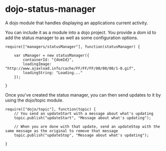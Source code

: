 dojo-status-manager
=================

A dojo module that handles displaying an applications current activity.

You can include it as a module into a dojo project. You provide a dom id to add the status manager to as well as some configuration options.

    require(["managers/statusManager"], function(statusManager) {
        
        var sManager = new statusManager({
            containerId: "{domId}",
            loadingImage: "http://www.ajaxload.info/cache/FF/FF/FF/00/00/00/1-0.gif",
            loadingString: "Loading..."
        });
        
    }


Once you've created the status manager, you can then send updates to it by using the dojo/topic module.

    require(["dojo/topic"], function(topic) {
        // You send an updateStart with a message about what's updating
        topic.publish("updateStart", "Message about what's updating");
        
        // When you are done with that update, send an updateStop with the same message as the original to remove that message
        topic.publish("updateStop", "Message about what's updating");        
        
    }
